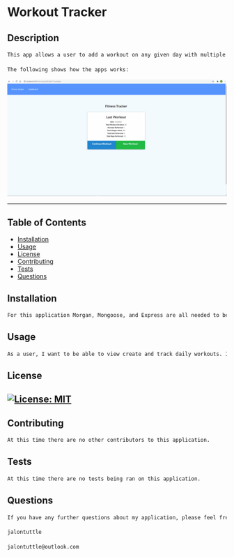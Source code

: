 # Workout Tracker
  
  ## Description
  ```md
  This app allows a user to add a workout on any given day with multiple different exercises added to that workout. When a new exercise is added it then shows a total duration, total weight lifted, and total area covered for that specific workout.

  The following shows how the apps works:
  ```
  ![Gif](/assets/workout-tracker.gif)
  
  ---

  ## Table of Contents
  - [Installation](#installation)
  - [Usage](#usage)
  - [License](#license)
  - [Contributing](#contributing)
  - [Tests](#tests)
  - [Questions](#questions)
  
  ## Installation
  ```md
  For this application Morgan, Mongoose, and Express are all needed to be downloaded for proper use.
  ```
  ## Usage
  ```md
  As a user, I want to be able to view create and track daily workouts. I want to be able to log multiple exercises in a workout on a given day. I should also be able to track the name, type, weight, sets, reps, and duration of exercise. If the exercise is a cardio exercise, I should be able to track my distance traveled.
  ```
  ## License
  [![License: MIT](https://img.shields.io/badge/License-MIT-yellow.svg)](https://opensource.org/licenses/MIT)
  ---
  ## Contributing
  ```md 
  At this time there are no other contributors to this application.
  ```
  ## Tests
  ```md
  At this time there are no tests being ran on this application.
  ```
  ## Questions
  ```md
  If you have any further questions about my application, please feel free to contact me using the infromation below:
  
  jalontuttle
  
  jalontuttle@outlook.com
  ```